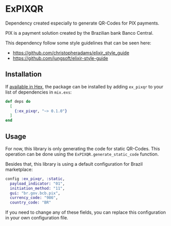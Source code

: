# ExPIXQR

Dependency created especially to generate QR-Codes for PIX payments.

PIX is a payment solution created by the Brazilian bank Banco Central.

This dependency follow some style guidelines that can be seen here:
  - https://github.com/christopheradams/elixir_style_guide
  - https://github.com/jungsoft/elixir-style-guide

## Installation

If [available in Hex](https://hex.pm/docs/publish), the package can be installed
by adding `ex_pixqr` to your list of dependencies in `mix.exs`:

```elixir
def deps do
  [
    {:ex_pixqr, "~> 0.1.0"}
  ]
end
```

## Usage

For now, this library is only generating the code for static QR-Codes. This operation can be done using the `ExPIXQR.generate_static_code` function.

Besides that, this library is using a default configuration for Brazil marketplace:

```elixir
config :ex_pixqr, :static,
  payload_indicator: "01",
  initiation_method: "11",
  gui: "br.gov.bcb.pix",
  currency_code: "986",
  country_code: "BR"
```

If you need to change any of these fields, you can replace this configuration in your own configuration file.
